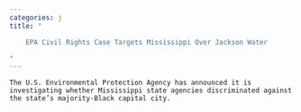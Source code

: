 ```yaml
---
categories: j
title: "

    EPA Civil Rights Case Targets Mississippi Over Jackson Water

"
---
```



    The U.S. Environmental Protection Agency has announced it is investigating whether Mississippi state agencies discriminated against the state’s majority-Black capital city.


